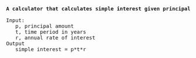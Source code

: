 <pre>
<b>A calculator that calculates simple interest given principal, annual rate</b> of interest and time period in years.

Input:
   p, principal amount
   t, time period in years
   r, annual rate of interest
Output
   simple interest = p*t*r
   
</pre>
